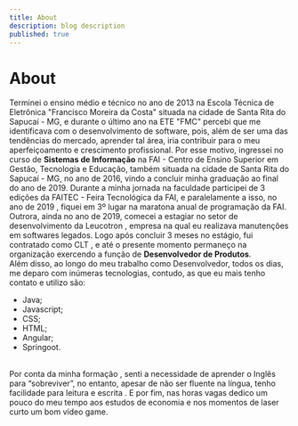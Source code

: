 ```yaml
---
title: About
description: blog description
published: true
---
```


# About

Terminei o ensino médio e técnico no ano de 2013 na Escola Técnica de Eletrônica "Francisco Moreira da Costa" situada na cidade de Santa Rita do Sapucaí - MG, e durante o último ano na ETE "FMC" percebi que me identificava com o desenvolvimento de software, pois, além de ser uma das tendências do mercado, aprender tal área, iria contribuir para o meu aperfeiçoamento e crescimento profissional. Por esse motivo, ingressei no curso de **Sistemas de Informação** na FAI - Centro de Ensino Superior em Gestão, Tecnologia e Educação, também situada na cidade de Santa Rita do Sapucaí - MG, no ano de 2016, vindo a concluir minha graduação ao final do ano de 2019. Durante a minha jornada na faculdade participei de 3 edições da FAITEC - Feira Tecnológica da FAI, e paralelamente a isso, no ano de 2019 , fiquei em 3º lugar na maratona anual de programação da FAI. Outrora, ainda no ano de 2019, comecei a estagiar no setor de desenvolvimento da Leucotron , empresa na qual eu realizava manutenções em softwares legados. Logo após concluir 3 meses no estágio, fui contratado como CLT , e até o presente momento permaneço na organização exercendo a função de **Desenvolvedor de Produtos**.<br>
Além disso, ao longo do meu trabalho como Desenvolvedor, todos os dias, me deparo com inúmeras tecnologias, contudo, as que eu mais tenho contato e utilizo são: <br>

- Java;
- Javascript;
- CSS;
- HTML;
- Angular;
- Springoot.

<br>
Por conta da minha formação , senti a necessidade de aprender o Inglês para “sobreviver”, no entanto, apesar de não ser fluente na língua, tenho facilidade para leitura e escrita . E por fim, nas horas vagas dedico um pouco do meu tempo aos estudos de economia e nos momentos de laser curto um bom vídeo game.